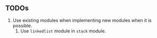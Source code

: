 ## TODOs
1. Use existing modules when implementing new modules when it is possible.
   1. Use `linkedlist` module in `stack` module.
